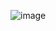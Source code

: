 ![![image](https://github.com/ediblegummibear/ediblegummibear/assets/139409937/262501cf-9b83-4b19-b934-838a74060e35)
](https://github.com/ediblegummibear/ediblegummibear.git)
<!---
ediblegummibear/ediblegummibear is a ✨ special ✨ repository because its `README.md` (this file) appears on your GitHub profile.
You can click the Preview link to take a look at your changes.
--->
